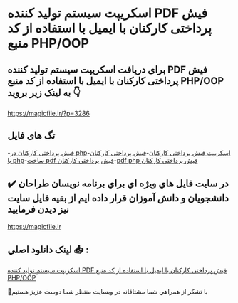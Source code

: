 # اسکریپت سیستم تولید کننده PDF فیش پرداختی کارکنان با ایمیل با استفاده از کد منبع PHP/OOP

## برای دریافت اسکریپت سیستم تولید کننده PDF فیش پرداختی کارکنان با ایمیل با استفاده از کد منبع PHP/OOP به لینک زیر بروید 👇

https://magicfile.ir/?p=3286

## تگ های فایل

-[فیش پرداختی کارکنان در php](https://magicfile.ir/product/%d8%a7%d8%b3%da%a9%d8%b1%db%8c%d9%be%d8%aa-%d8%b3%db%8c%d8%b3%d8%aa%d9%85-pdf-%d9%81%db%8c%d8%b4-%d9%be%d8%b1%d8%af%d8%a7%d8%ae%d8%aa%db%8c-%da%a9%d8%a7%d8%b1%da%a9%d9%86%d8%a7%d9%86-php-oop/)-[اسکریپت فیش پرداختی کارکنان](https://magicfile.ir/product/%d8%a7%d8%b3%da%a9%d8%b1%db%8c%d9%be%d8%aa-%d8%b3%db%8c%d8%b3%d8%aa%d9%85-pdf-%d9%81%db%8c%d8%b4-%d9%be%d8%b1%d8%af%d8%a7%d8%ae%d8%aa%db%8c-%da%a9%d8%a7%d8%b1%da%a9%d9%86%d8%a7%d9%86-php-oop/)-[فیش پرداختی کارکنان با php](https://magicfile.ir/product/%d8%a7%d8%b3%da%a9%d8%b1%db%8c%d9%be%d8%aa-%d8%b3%db%8c%d8%b3%d8%aa%d9%85-pdf-%d9%81%db%8c%d8%b4-%d9%be%d8%b1%d8%af%d8%a7%d8%ae%d8%aa%db%8c-%da%a9%d8%a7%d8%b1%da%a9%d9%86%d8%a7%d9%86-php-oop/)-[ساخت pdf فیش پرداختی کارکنان](https://magicfile.ir/product/%d8%a7%d8%b3%da%a9%d8%b1%db%8c%d9%be%d8%aa-%d8%b3%db%8c%d8%b3%d8%aa%d9%85-pdf-%d9%81%db%8c%d8%b4-%d9%be%d8%b1%d8%af%d8%a7%d8%ae%d8%aa%db%8c-%da%a9%d8%a7%d8%b1%da%a9%d9%86%d8%a7%d9%86-php-oop/)-[pdf php فیش پرداختی کارکنان](https://magicfile.ir/product/%d8%a7%d8%b3%da%a9%d8%b1%db%8c%d9%be%d8%aa-%d8%b3%db%8c%d8%b3%d8%aa%d9%85-pdf-%d9%81%db%8c%d8%b4-%d9%be%d8%b1%d8%af%d8%a7%d8%ae%d8%aa%db%8c-%da%a9%d8%a7%d8%b1%da%a9%d9%86%d8%a7%d9%86-php-oop/)

## ✔️ در سايت فايل هاي ويژه اي براي برنامه نويسان طراحان دانشجويان و دانش آموزان قرار داده ايم از بقيه فايل سايت نيز ديدن فرماييد

https://magicfile.ir


## لينک دانلود اصلي 📥 :

[اسکریپت سیستم تولید کننده PDF فیش پرداختی کارکنان با ایمیل با استفاده از کد منبع PHP/OOP](https://magicfile.ir/product/%d8%a7%d8%b3%da%a9%d8%b1%db%8c%d9%be%d8%aa-%d8%b3%db%8c%d8%b3%d8%aa%d9%85-pdf-%d9%81%db%8c%d8%b4-%d9%be%d8%b1%d8%af%d8%a7%d8%ae%d8%aa%db%8c-%da%a9%d8%a7%d8%b1%da%a9%d9%86%d8%a7%d9%86-php-oop/) 


🙏با تشکر از همراهي شما مشتاقانه در وبسایت منتظر شما دوست عزیز هستیم

